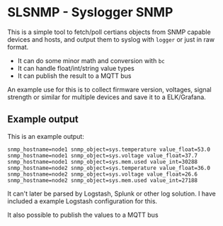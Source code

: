 SLSNMP - Syslogger SNMP
=======================

This is a simple tool to fetch/poll certians objects from SNMP 
capable devices and hosts, and output them to syslog with `logger` or just in raw format.

 * It can do some minor math and conversion with `bc`
 * It can handle float/int/string value types
 * It can publish the result to a MQTT bus

An example use for this is to collect firmware version, voltages, signal strength or similar for multiple devices and save it to a ELK/Grafana.

Example output
--------------

This is an example output:

    snmp_hostname=node1 snmp_object=sys.temperature value_float=53.0
    snmp_hostname=node1 snmp_object=sys.voltage value_float=37.7
    snmp_hostname=node1 snmp_object=sys.mem.used value_int=30288
    snmp_hostname=node2 snmp_object=sys.temperature value_float=36.0
    snmp_hostname=node2 snmp_object=sys.voltage value_float=26.6
    snmp_hostname=node2 snmp_object=sys.mem.used value_int=27188

It can't later be parsed by Logstash, Splunk or other log solution.
I have included a example Logstash configuration for this.

It also possible to publish the values to a MQTT bus


